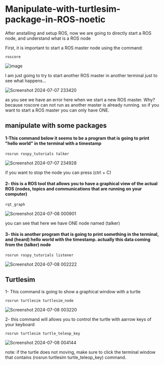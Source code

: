 # Manipulate-with-turtlesim-package-in-ROS-noetic

After anstalling and setup ROS, now we are going to directly start a ROS node, and understand what is a ROS node

First, it is important to start a ROS master node using the command: 
```
roscore
```
![image](https://github.com/khawla-cs/Manipulate-with-turtlesim-package-in-ROS-noetic/assets/173630971/8762e500-7918-425a-9dce-d1f45650355e)

I am just going to try to start another ROS master in another terminal just to see what happens...

![Screenshot 2024-07-07 233420](https://github.com/khawla-cs/Manipulate-with-turtlesim-package-in-ROS-noetic/assets/173630971/3dbaff4b-9321-4fcd-a8c6-4de817b7bb47)

as you see we have an error here when we start a new ROS master. Why? because roscore can not run as another master is already running. so if you want to start a ROS master you can only have ONE.

## manipulate with some packages

#### 1-This command below it seems to be a program that is going to print "hello world" in the terminal with a timestamp
```
rosrun rospy_tutorials talker
```

![Screenshot 2024-07-07 234928](https://github.com/khawla-cs/Manipulate-with-turtlesim-package-in-ROS-noetic/assets/173630971/ca121e75-8888-4178-bda5-e63c714d0d3d)

if you want to stop the node you can press (ctrl + C)

#### 2- this is a ROS tool that allows you to have a graphical view of the actual ROS (nodes, topics and communications that are running on your computer)
```
rqt_graph
```
![Screenshot 2024-07-08 000901](https://github.com/khawla-cs/Manipulate-with-turtlesim-package-in-ROS-noetic/assets/173630971/36dc8b47-21e5-4e14-8e5a-947d8b64d8af)

you can see that here we have ONE node named (talker)

#### 3- this is another program that is going to print something in the terminal, and (heard) hello world with the timestamp. actually this data coming from the (talker) node
```
rosrun rospy_tutorials listener
```
![Screenshot 2024-07-08 002222](https://github.com/khawla-cs/Manipulate-with-turtlesim-package-in-ROS-noetic/assets/173630971/3ab7b796-d781-4e3c-8282-8015976e58e3)

## Turtlesim

1- This command is going to show a graphical window with a turtle
```
rosrun turtlesim turtlesim_node
```
![Screenshot 2024-07-08 003220](https://github.com/khawla-cs/Manipulate-with-turtlesim-package-in-ROS-noetic/assets/173630971/cc32539e-8b14-4dbf-90cd-8e9759916c60)

2- this command will allows you to control the turtle with aarrow keys of your keyboard

```
rosrun turtlesim turtle_teleop_key
```
![Screenshot 2024-07-08 004144](https://github.com/khawla-cs/Manipulate-with-turtlesim-package-in-ROS-noetic/assets/173630971/744a27f1-df51-4e01-9465-fdf3d58cf854)

note: if the turtle does not moving, make sure to click the terminal window that contains (rosrun turtlesim turtle_teleop_key) command.






